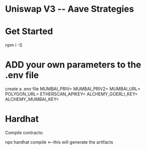 # Uniswap V3 -- Aave Strategies

# Get Started

npm i -S

# ADD your own parameters to the .env file

create a .env file
MUMBAI_PRIV=
MUMBAI_PRIV2=
MUMBAI_URL=
POLYGON_URL=
ETHERSCAN_APIKEY=
ALCHEMY_GOERLI_KEY=
ALCHEMY_MUMBAI_KEY=

# Hardhat

Compile contracts:

npx hardhat compile <--this will generate the artifacts
